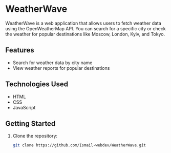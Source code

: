 # WeatherWave

WeatherWave is a web application that allows users to fetch weather data using the OpenWeatherMap API. You can search for a specific city or check the weather for popular destinations like Moscow, London, Kyiv, and Tokyo.

## Features

- Search for weather data by city name
- View weather reports for popular destinations

## Technologies Used

- HTML
- CSS
- JavaScript

## Getting Started

1. Clone the repository:

   ```bash
   git clone https://github.com/Ismail-webdev/WeatherWave.git
